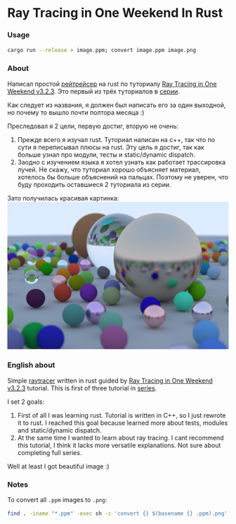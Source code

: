 # Ray Tracing in One Weekend In Rust

### Usage
```bash
cargo run --release > image.ppm; convert image.ppm image.png
```

### About

Написал простой
[рейтрейсер](https://ru.wikipedia.org/wiki/%D0%A2%D1%80%D0%B0%D1%81%D1%81%D0%B8%D1%80%D0%BE%D0%B2%D0%BA%D0%B0_%D0%BB%D1%83%D1%87%D0%B5%D0%B9)
на rust по туториалу
[Ray Tracing in One Weekend v3.2.3](https://raytracing.github.io/books/RayTracingInOneWeekend.html).
Это первый из трёх туториалов в [серии](https://raytracing.github.io).

Как следует из названия, я должен был написать его за один выходной, но почему то вышло
почти полтора месяца :)

Преследовал я 2 цели, первую достиг, вторую не очень:
1. Прежде всего я изучал rust. Туториал написан на c++, так что по сути я переписывал плюсы на rust.
   Эту цель я достиг, так как больше узнал про модули, тесты и static/dynamic dispatch.
2. Заодно с изучением языка я хотел узнать как работает трассировка лучей. Не скажу, что туториал
   хорошо объясняет материал, хотелось бы больше объяснений на пальцах. Поэтому не уверен, что буду
   проходить оставшиеся 2 туториала из серии.

Зато получилась красивая картинка:
![13.1 Final Render](images/13.1.png?raw=true "13.1 Final Render")

### English about

Simple
[raytracer](https://ru.wikipedia.org/wiki/%D0%A2%D1%80%D0%B0%D1%81%D1%81%D0%B8%D1%80%D0%BE%D0%B2%D0%BA%D0%B0_%D0%BB%D1%83%D1%87%D0%B5%D0%B9)
written in rust guided by
[Ray Tracing in One Weekend v3.2.3](https://raytracing.github.io/books/RayTracingInOneWeekend.html)
tutorial.
This is first of three tutorial in [series](https://raytracing.github.io).

I set 2 goals:
1. First of all I was learning rust. Tutorial is written in C++, so I just rewrote it to rust.
   I reached this goal because learned more about tests, modules and static/dynamic dispatch.
2. At the same time I wanted to learn about ray tracing. I cant recommend this tutorial, I think
   it lacks more versatile explanations. Not sure about completing full series.

Well at least I got beautiful image :)

### Notes
To convert all `.ppm` images to `.png`:
```bash
find . -iname "*.ppm" -exec sh -c 'convert {} $(basename {} .ppm).png' \;
```
